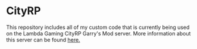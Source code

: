 # CityRP
This repository includes all of my custom code that is currently being used on the Lambda Gaming CityRP Garry's Mod server. More information about this server can be found [here.](https://lambdagaming.github.io/cityrp/main.html)

